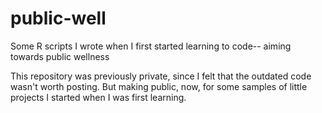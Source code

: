 # public-well
Some R scripts I wrote when I first started learning to code-- aiming towards public wellness

This repository was previously private, since I felt that the outdated code wasn't worth posting. But making public, now, for some samples of little projects I started when I was first learning.

